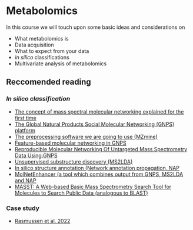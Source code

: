 # Metabolomics

In this course we will touch upon some basic ideas and considerations on 
- What metabolomics is
- Data acquisition
- What to expect from your data
- *in silico* classifications
- Multivariate analysis of metabolomics

## Reccomended reading

### *In silico classification*
- [The concept of mass spectral molecular networking explained for the first time](https://www.pnas.org/content/109/26/E1743)
- [The Global Natural Products Social Molecular Networking (GNPS) platform](https://www.nature.com/articles/nbt.3597)
- [The preprocessing software we are going to use (MZmine)](https://bmcbioinformatics.biomedcentral.com/articles/10.1186/1471-2105-11-395)
- [Feature-based molecular networking in GNPS](https://www.nature.com/articles/s41592-020-0933-6)
- [Reproducible Molecular Networking Of Untargeted Mass Spectrometry Data Using:GNPS](https://chemrxiv.org/articles/Reproducible_Molecular_Networking_Of_Untargeted_Mass_Spectrometry_Data_Using_GNPS_/9333212/1)
- [Unsupervised substructure discovery (MS2LDA)](https://www.pnas.org/content/113/48/13738)
- [In silico structure annotation (Network annotation propagation, NAP](https://journals.plos.org/ploscompbiol/article?id=10.1371/journal.pcbi.1006089)
- [MolNetEnhancer (a tool which combines output from GNPS, MS2LDA and NAP](https://www.mdpi.com/2218-1989/9/7/144)
- [MASST: A Web-based Basic Mass Spectrometry Search Tool for Molecules to Search Public Data (analogous to BLAST)](https://www.biorxiv.org/content/10.1101/591016v1.full)

### Case study
- [Rasmussen et al. 2022](https://microbiomejournal.biomedcentral.com/articles/10.1186/s40168-021-01221-8)


